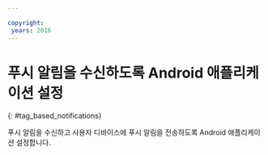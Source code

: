 ```yaml
---

copyright:
 years: 2016
---
```



# 푸시 알림을 수신하도록 Android 애플리케이션 설정
{: #tag_based_notifications}



푸시 알림을 수신하고 사용자 디바이스에 푸시 알림을 전송하도록 Android 애플리케이션 설정합니다.
